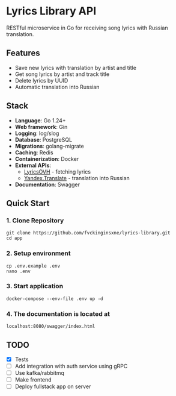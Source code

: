 # Lyrics Library API

RESTful microservice in Go for receiving song lyrics with Russian translation.

## Features
- Save new lyrics with translation by artist and title
- Get song lyrics by artist and track title
- Delete lyrics by UUID
- Automatic translation into Russian

## Stack
- **Language**: Go 1.24+
- **Web framework**: Gin
- **Logging**: log/slog
- **Database**: PostgreSQL
- **Migrations**: golang-migrate
- **Caching**: Redis
- **Containerization**: Docker
- **External APIs**:
  - [LyricsOVH](https://lyricsovh.docs.apiary.io/#reference) - fetching lyrics
  - [Yandex.Translate](https://yandex.cloud/ru/docs/translate/quickstart) - translation into Russian
- **Documentation**: Swagger

## Quick Start
### 1. Clone Repository
```
git clone https://github.com/fvckinginsxne/lyrics-library.git
cd app
```
### 2. Setup environment
```
cp .env.example .env
nano .env 
```
### 3. Start application
```
docker-compose --env-file .env up -d
```
### 4. The documentation is located at
```
localhost:8080/swagger/index.html
```

## TODO 
- [x] Tests
- [ ] Add integration with auth service using gRPC  
- [ ] Use kafka/rabbitmq
- [ ] Make frontend
- [ ] Deploy fullstack app on server
